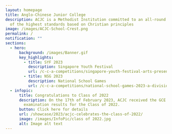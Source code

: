 ```yaml
---
layout: homepage
title: Anglo-Chinese Junior College
description: ACJC is a Methodist Institution committed to an all-round education
  of the highest standards based on Christian principles
image: /images/ACJC-School-Crest.png
permalink: /
notification: ""
sections:
  - hero:
      background: /images/Banner.gif
      key_highlights:
        - title: SYF 2023
          description: Singapore Youth Festival
          url: /c-c-a-competitions/singapore-youth-festival-arts-presentation-2023/
        - title: NSG 2023
          description: National School Games
          url: /c-c-a-competitions/national-school-games-2023-a-division/
  - infopic:
      title: Congratulations to Class of 2022
      description: On the 17th of February 2023, ACJC received the GCE A-Level
        examination results for the Class of 2022.
      button: Click here for details
      url: /showcase/2023/acjc-celebrates-the-class-of-2022/
      image: /images/InfoPic/class of 2022.jpg
      alt: Image alt text
---
```

